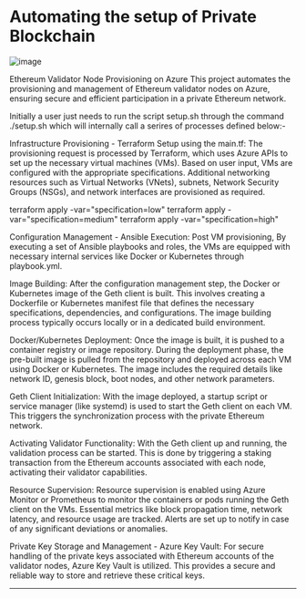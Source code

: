 # Automating the setup of Private Blockchain
![image](https://github.com/devgprime/NodeAutomationBlockchain/assets/131144462/08abad9b-eca9-4fcf-b764-b2f77149f61b)

Ethereum Validator Node Provisioning on Azure
This project automates the provisioning and management of Ethereum validator nodes on Azure, ensuring secure and efficient participation in a private Ethereum network.

Initially a user just needs to run the script setup.sh through the command ./setup.sh which will internally call a serires of processes defined below:-

Infrastructure Provisioning - Terraform Setup using the main.tf: The provisioning request is processed by Terraform, which uses Azure APIs to set up the necessary virtual machines (VMs). Based on user input, VMs are configured with the appropriate specifications. Additional networking resources such as Virtual Networks (VNets), subnets, Network Security Groups (NSGs), and network interfaces are provisioned as required. 

terraform apply -var="specification=low"
terraform apply -var="specification=medium"
terraform apply -var="specification=high"

Configuration Management - Ansible Execution: Post VM provisioning, By executing a set of Ansible playbooks and roles, the VMs are equipped with necessary internal services like Docker or Kubernetes through playbook.yml.

Image Building: After the configuration management step, the Docker or Kubernetes image of the Geth client is built. This involves creating a Dockerfile or Kubernetes manifest file that defines the necessary specifications, dependencies, and configurations. The image building process typically occurs locally or in a dedicated build environment.

Docker/Kubernetes Deployment: Once the image is built, it is pushed to a container registry or image repository. During the deployment phase, the pre-built image is pulled from the repository and deployed across each VM using Docker or Kubernetes. The image includes the required details like network ID, genesis block, boot nodes, and other network parameters.

Geth Client Initialization: With the image deployed, a startup script or service manager (like systemd) is used to start the Geth client on each VM. This triggers the synchronization process with the private Ethereum network.

Activating Validator Functionality: With the Geth client up and running, the validation process can be started. This is done by triggering a staking transaction from the Ethereum accounts associated with each node, activating their validator capabilities.

Resource Supervision: Resource supervision is enabled using Azure Monitor or Prometheus to monitor the containers or pods running the Geth client on the VMs. Essential metrics like block propagation time, network latency, and resource usage are tracked. Alerts are set up to notify in case of any significant deviations or anomalies.

Private Key Storage and Management - Azure Key Vault: For secure handling of the private keys associated with Ethereum accounts of the validator nodes, Azure Key Vault is utilized. This provides a secure and reliable way to store and retrieve these critical keys.

---------------------------------------------------------------------------------------------



